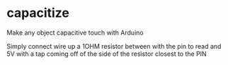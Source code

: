 capacitize
==========

Make any object capacitive touch with Arduino

Simply connect wire up a 1OHM resistor between with the pin to read and 5V with a tap coming off of the side of the resistor closest to the PIN

